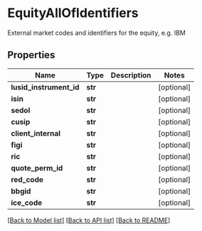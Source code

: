 # EquityAllOfIdentifiers

External market codes and identifiers for the equity, e.g. IBM

## Properties
Name | Type | Description | Notes
------------ | ------------- | ------------- | -------------
**lusid_instrument_id** | **str** |  | [optional] 
**isin** | **str** |  | [optional] 
**sedol** | **str** |  | [optional] 
**cusip** | **str** |  | [optional] 
**client_internal** | **str** |  | [optional] 
**figi** | **str** |  | [optional] 
**ric** | **str** |  | [optional] 
**quote_perm_id** | **str** |  | [optional] 
**red_code** | **str** |  | [optional] 
**bbgid** | **str** |  | [optional] 
**ice_code** | **str** |  | [optional] 

[[Back to Model list]](../README.md#documentation-for-models) [[Back to API list]](../README.md#documentation-for-api-endpoints) [[Back to README]](../README.md)


